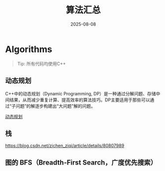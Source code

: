 ﻿---
layout: note
title: "算法汇总"
date: 2025-08-08
excerpt: "将我收集的所有算法汇总在这里。"
categories: algorithms
tags:
  - 算法
  - 图论
  - 贪心算法
---


# Algorithms 

> Tip: 所有代码均使用C++

## 动态规划

C++中的动态规划（Dynamic Programming, DP）是一种通过分解问题、存储中间结果，从而减少重复计算、提高效率的算法技巧。DP主要适用于那些可以通过“子问题”的解逐步构建出“大问题”解的问题。

[动态规划](./算法/dp.md)


## 栈

https://blog.csdn.net/zichen_ziqi/article/details/80807989


## 图的 BFS（Breadth-First Search，广度优先搜索）